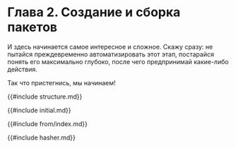 # Глава 2. Создание и сборка пакетов

И здесь начинается самое интересное и сложное.
Скажу сразу: не пытайся преждевременно автоматизировать этот этап, постарайся понять его максимально глубоко, после чего предпринимай какие-либо действия.

Так что пристегнись, мы начинаем!

<!-- Структура пакета -->
{{#include structure.md}}

<!-- С чего начинается пакет? -->
{{#include initial.md}}

<!-- Выбор источника исходных кодов пакета -->
{{#include from/index.md}}

<!-- ### Предварительная сборка пакета в Hasher -->
{{#include hasher.md}}